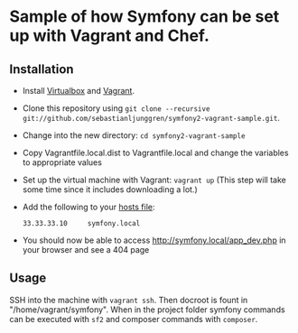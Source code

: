 Sample of how Symfony can be set up with Vagrant and Chef.
==========================================================

Installation
------------

*   Install [Virtualbox](https://www.virtualbox.org/) and [Vagrant](http://www.vagrantup.com/).
*   Clone this repository using 
    `git clone --recursive git://github.com/sebastianljunggren/symfony2-vagrant-sample.git`.
*   Change into the new directory: `cd symfony2-vagrant-sample`
*   Copy Vagrantfile.local.dist to Vagrantfile.local and change the variables to appropriate values
*   Set up the virtual machine with Vagrant: `vagrant up` (This step will take some time
    since it includes downloading a lot.)
*   Add the following to your [hosts file](https://www.google.com/search?q=host+file):
    
    ```33.33.33.10     symfony.local```
*   You should now be able to access http://symfony.local/app_dev.php in your browser and see a
    404 page

Usage
-----

SSH into the machine with `vagrant ssh`. Then docroot is fount in "/home/vagrant/symfony".
When in the project folder symfony commands can be executed with `sf2` and composer commands with 
`composer`.